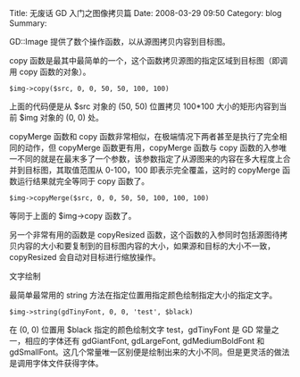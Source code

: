 Title: 无废话 GD 入门之图像拷贝篇
Date: 2008-03-29 09:50
Category: blog
Summary:

GD::Image 提供了数个操作函数，以从源图拷贝内容到目标图。

copy 函数是最其中最简单的一个，这个函数拷贝源图的指定区域到目标图（即调用 copy 函数的对象）。

`$img->copy($src, 0, 0, 50, 50, 100, 100)`

上面的代码便是从 \$src 对象的 (50, 50) 位置拷贝 100*100 大小的矩形内容到当前 $img 对象的 (0, 0) 处。

copyMerge 函数和 copy 函数非常相似，在极端情况下两者甚至是执行了完全相同的动作，但 copyMerge 函数更有用，copyMerge 函数与 copy 函数的入参唯一不同的就是在最末多了一个参数，该参数指定了从源图来的内容在多大程度上合并到目标图，其取值范围从 0-100，100 即表示完全覆盖，这时的 copyMerge 函数运行结果就完全等同于 copy 函数了。

`$img->copyMerge($src, 0, 0, 50, 50, 100, 100, 100)`

等同于上面的 $img->copy 函数了。

另一个非常有用的函数是 copyResized 函数，这个函数的入参同时包括源图待拷贝内容的大小和要复制到的目标图内容的大小，如果源和目标的大小不一致，copyResized 会自动对目标进行缩放操作。

文字绘制

最简单最常用的 string 方法在指定位置用指定颜色绘制指定大小的指定文字。

`$img->string(gdTinyFont, 0, 0, 'test', $black)`

在 (0, 0) 位置用 $black 指定的颜色绘制文字 test，gdTinyFont 是 GD 常量之一，相应的字体还有 gdGiantFont, gdLargeFont, gdMediumBoldFont 和 gdSmallFont。这几个常量唯一区别便是绘制出来的大小不同。但是更灵活的做法是调用字体文件获得字体。